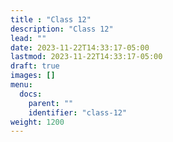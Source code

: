 ```yaml
---
title : "Class 12"
description: "Class 12"
lead: ""
date: 2023-11-22T14:33:17-05:00
lastmod: 2023-11-22T14:33:17-05:00
draft: true
images: []
menu:
  docs:
    parent: ""
    identifier: "class-12"
weight: 1200
---
```

